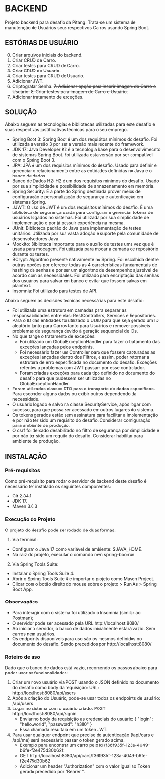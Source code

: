 # BACKEND
Projeto backend para desafio da Pitang.
Trata-se um sistema de manutenção de Usuários seus respectivos Carros usando Spring Boot.

##  ESTÓRIAS DE USUÁRIO
0. Criar arquivos iniciais do backend.
1. Criar CRUD de Carro.
2. Criar testes para CRUD de Carro.
3. Criar CRUD de Usuario.
4. Criar testes para CRUD de Usuario.
5. Adicionar JWT.
6. Criptografar Senha.
~~7. Adicionar opção para inserir imagem de Carro e Usuário.~~
~~8. Criar testes para imagem de Carro e Usuário.~~
9. Adicionar tratamento de exceções.

## SOLUÇÃO 
Abaixo seguem as tecnologias e bibliotecas utilizadas para este desafio e suas respectivas justificativas técnicas para o seu emprego.
 - Spring Boot 3: Spring Boot é um dos requisitos mínimos do desafio. Foi utilizada a versão 3 por ser a versão mais recente do framework.
 - JDK 17: Java Developer Kit é a tecnologia base para o desenvolvimecnto de sistemas Spring Boot. Foi utilizada esta versão por ser compatível com o Spring Boot 3.
 - JPA: JPA é um dos requisitos mínimos do desafio. Usado para definir e gerenciar o relacionamento entre as entidades definidas no Java e o banco de dados.
 - Banco de Dados H2: H2 é um dos requisitos mínimos do desafio. Usado por sua simplicidade e possibilidade de armazenamento em memória.
 - Spring Security: É a parte do Spring destinada prover meios de configuração e personalização de segurança e autenticação em sistemas Spring.
 - JJWT: O uso de JWT é um dos requisitos mínimos do desafio. É uma biblioteca de segurança usada para configurar e gerenciar tokens de usuários logados no sistemas. Foi utilizada por sua simplicidade de implementação e por já possuir experiência na mesma.
 - JUnit: Biblioteca padrão do Java para implementação de testes unitários. Utilizada por sua vasta adoção e suporte pela comunidade de desenvolvedores Java.
 - Mockito: Biblioteca importante para o auxílio de testes uma vez que é usada para mocagem. Foi utilizada para mocar a camada de repositório durante os testes.
 - BCrypt: Algoritmo presente nativamente no Spring. Foi escolhida dentre outras opções por oferecer todas as 4 características fundamentais de hashing de senhas e por ser um algorítmo de desempenho ajustável de acordo com as necessidades. Foi utilizado para encriptação das senhas dos usuários para salvar em banco e evitar que fossem salvas em plaintext.
 - Insomnia: Foi utilizado para testes de API.
 
Abaixo seguem as decisões técnicas necessárias para este desafio:
 - Foi utilizada uma estrutura em camadas para separar as responsabilidades entre elas: RestControllers, Services e Repositories.
 - Para o ID das entidades foi utilizado o UUID para que seja gerado um ID aleatório tanto para Carros tanto para Usuários e remover possíveis problemas de segurança devido à geração sequencial de IDs.
 - No que tange o tratamento de exceções: 
 	- Foi utilizado um GlobalExceptionHandler para fazer o tratamento das exceções lançadas pelos endpoints.
 	- Foi necessário fazer um Controller para que fossem capturadas as exceções lançadas dentro dos Filtros, e assim, poder retornar a estrutura de erro especificada no documento do desafio. Exceções refentes a problemas com JWT passam por esse controlador.
 	- Foram criadas exceções para cada tipo definido no documento do desafio para que pudessem ser utilizadas no GlobalExceptionHandler.
 - Foram utilizadas classes DTO para o transporte de dados específicos. Para esconder alguns dados ou exibir outros dependendo da necessidade.
 - O usuário logado é salvo na classe SecurityService, após logar com sucesso, para que possa ser acessado em outros lugares do sistema.
 - Os tokens gerados estão sem assinatura para facilitar a implementação e por não ter sido um requisito do desafio. Considerar configuração para ambiente de produção.
 - O csrf foi deixado desabilitado no filtro de segurança por simplicidade e por não ter sido um requito do desafio. Considerar habilitar para ambiente de produção.

## INSTALAÇÃO

### Pré-requisitos
Como pré-requisito para rodar o servidor de backend deste desafio é necessário ter instalado os seguintes componentes:
 - Git 2.34.1
 - JDK 17.
 - Maven 3.6.3

### Execução do Projeto
O projeto do desafio pode ser rodado de duas formas:
1. Via terminal:
 - Configurar o Java 17 como variável de ambiente: $JAVA_HOME.
 - Na raiz do projeto, executar o comando mvn spring-boo:run

2. Via Spring Tools Suite:
 - Instalar o Spring Tools Suite 4.
 - Abrir o Spring Tools Suite 4 e importar o projeto como Maven Project.
 - Clicar com o botão direito do mouse sobre o projeto > Run As > Spring Boot App.

### Observações
 - Para interagir com o sistema foi utilizado o Insomnia (similar ao Postman);
 - O servidor pode ser acessado pela URL http://localhost:8080/
 - Ao iniciar o servidor, o banco de dados inicialmente estará vazio. Sem carros nem usuários.
 - Os endpoints disponíveis para uso são os mesmos definidos no documento do desafio. Sendo precedidos por http://localhost:8080/

### Roteiro de uso
Dado que o banco de dados está vazio, recomendo os passos abaixo para poder usar as funcionalidades:
1. Criar um novo usuário via POST usando o JSON definido no documento do desafio como body da requisição: 
	URL: http://localhost:8080/api/users
2. Após a criação do Usuário, pode-se usar todos os endpoints de usuário: /api/users
3. Logar no sistema com o usuário criado: POST http://localhost:8080/api/signin
	- Enviar no body da requisição as credenciais do usuário: { "login": "hello.world", "password": "h3ll0" }
	- Essa chamada resultará em um token JWT. 
4. Para usar qualquer endpoint que precise de autenticação (/api/cars e /api/me) será necessário passar o token gerado acima.
	- Exemplo para encontrar um carro pelo id (f36f935f-123a-4049-b6fe-f2e475d30b62):  
	- GET http://localhost:8080/api/cars/f36f935f-123a-4049-b6fe-f2e475d30b62
	- Adicionar um header "Authorization" com o valor igual ao Token gerado precedido por "Bearer ".






